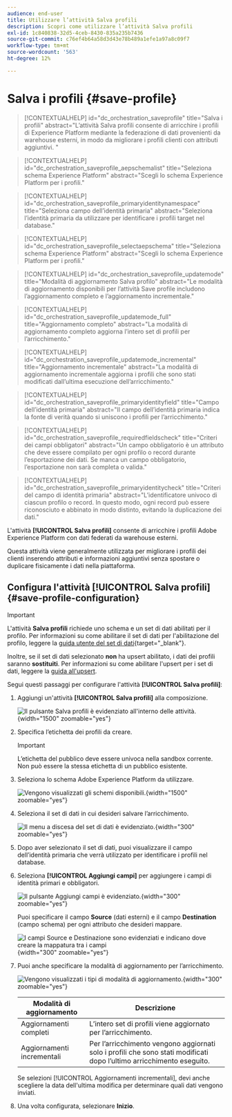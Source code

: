 ```yaml
---
audience: end-user
title: Utilizzare l’attività Salva profili
description: Scopri come utilizzare l’attività Salva profili
exl-id: 1c840838-32d5-4ceb-8430-835a235b7436
source-git-commit: c76ef4b64a58d3d43e78b489a1efe1a97a8c09f7
workflow-type: tm+mt
source-wordcount: '563'
ht-degree: 12%

---
```


# Salva i profili {#save-profile}

>[!CONTEXTUALHELP]
>id="dc_orchestration_saveprofile"
>title="Salva i profili"
>abstract="L’attività Salva profili consente di arricchire i profili di Experience Platform mediante la federazione di dati provenienti da warehouse esterni, in modo da migliorare i profili clienti con attributi aggiuntivi. "

>[!CONTEXTUALHELP]
>id="dc_orchestration_saveprofile_aepschemalist"
>title="Seleziona schema Experience Platform"
>abstract="Scegli lo schema Experience Platform per i profili."

>[!CONTEXTUALHELP]
>id="dc_orchestration_saveprofile_primaryidentitynamespace"
>title="Seleziona campo dell’identità primaria"
>abstract="Seleziona l’identità primaria da utilizzare per identificare i profili target nel database."

>[!CONTEXTUALHELP]
>id="dc_orchestration_saveprofile_selectaepschema"
>title="Seleziona schema Experience Platform"
>abstract="Scegli lo schema Experience Platform per i profili."

>[!CONTEXTUALHELP]
>id="dc_orchestration_saveprofile_updatemode"
>title="Modalità di aggiornamento Salva profilo"
>abstract="Le modalità di aggiornamento disponibili per l’attività Save profile includono l’aggiornamento completo e l’aggiornamento incrementale."

>[!CONTEXTUALHELP]
>id="dc_orchestration_saveprofile_updatemode_full"
>title="Aggiornamento completo"
>abstract="La modalità di aggiornamento completo aggiorna l’intero set di profili per l’arricchimento."

>[!CONTEXTUALHELP]
>id="dc_orchestration_saveprofile_updatemode_incremental"
>title="Aggiornamento incrementale"
>abstract="La modalità di aggiornamento incrementale aggiorna i profili che sono stati modificati dall’ultima esecuzione dell’arricchimento."

>[!CONTEXTUALHELP]
>id="dc_orchestration_saveprofile_primaryidentityfield"
>title="Campo dell’identità primaria"
>abstract="Il campo dell’identità primaria indica la fonte di verità quando si uniscono i profili per l’arricchimento."

>[!CONTEXTUALHELP]
>id="dc_orchestration_saveprofile_requiredfieldscheck"
>title="Criteri dei campi obbligatori"
>abstract="Un campo obbligatorio è un attributo che deve essere compilato per ogni profilo o record durante l’esportazione dei dati. Se manca un campo obbligatorio, l’esportazione non sarà completa o valida."

>[!CONTEXTUALHELP]
>id="dc_orchestration_saveprofile_primaryidentitycheck"
>title="Criteri del campo di identità primaria"
>abstract="L’identificatore univoco di ciascun profilo o record. In questo modo, ogni record può essere riconosciuto e abbinato in modo distinto, evitando la duplicazione dei dati."

L&#39;attività **[!UICONTROL Salva profili]** consente di arricchire i profili Adobe Experience Platform con dati federati da warehouse esterni.

Questa attività viene generalmente utilizzata per migliorare i profili dei clienti inserendo attributi e informazioni aggiuntivi senza spostare o duplicare fisicamente i dati nella piattaforma.

## Configura l&#39;attività [!UICONTROL Salva profili] {#save-profile-configuration}

>[!IMPORTANT]
>
>L&#39;attività **Salva profili** richiede uno schema e un set di dati abilitati per il profilo. Per informazioni su come abilitare il set di dati per l&#39;abilitazione del profilo, leggere la [guida utente del set di dati](https://experienceleague.adobe.com/it/docs/experience-platform/catalog/datasets/user-guide#enable-profile){target="_blank"}.
>
>Inoltre, se il set di dati selezionato **non** ha upsert abilitato, i dati dei profili saranno **sostituiti**. Per informazioni su come abilitare l&#39;upsert per i set di dati, leggere la [guida all&#39;upsert](https://experienceleague.adobe.com/it/docs/experience-platform/catalog/datasets/enable-upsert).

Segui questi passaggi per configurare l&#39;attività **[!UICONTROL Salva profili]**:

1. Aggiungi un&#39;attività **[!UICONTROL Salva profili]** alla composizione.

   ![Il pulsante Salva profili è evidenziato all&#39;interno delle attività.](../assets/save-profiles/save-profiles.png){width="1500" zoomable="yes"}

1. Specifica l’etichetta dei profili da creare.

   >[!IMPORTANT]
   >
   >L’etichetta del pubblico deve essere univoca nella sandbox corrente. Non può essere la stessa etichetta di un pubblico esistente.

1. Seleziona lo schema Adobe Experience Platform da utilizzare.

   ![Vengono visualizzati gli schemi disponibili.](../assets/save-profiles/select-schema.png){width="1500" zoomable="yes"}

1. Seleziona il set di dati in cui desideri salvare l’arricchimento.

   ![Il menu a discesa del set di dati è evidenziato.](../assets/save-profiles/select-dataset.png){width="300" zoomable="yes"}

1. Dopo aver selezionato il set di dati, puoi visualizzare il campo dell’identità primaria che verrà utilizzato per identificare i profili nel database.

1. Seleziona **[!UICONTROL Aggiungi campi]** per aggiungere i campi di identità primari e obbligatori.

   ![Il pulsante Aggiungi campi è evidenziato.](../assets/save-profiles/add-fields.png){width="300" zoomable="yes"}

   Puoi specificare il campo **Source** (dati esterni) e il campo **Destination** (campo schema) per ogni attributo che desideri mappare.

   ![I campi Source e Destinazione sono evidenziati e indicano dove creare la mappatura tra i campi](../assets/save-profiles/specify-mapping.png){width="300" zoomable="yes"}

1. Puoi anche specificare la modalità di aggiornamento per l’arricchimento.

   ![Vengono visualizzati i tipi di modalità di aggiornamento.](../assets/save-profiles/select-update-mode.png){width="300" zoomable="yes"}

   | Modalità di aggiornamento | Descrizione |
   | ----------- | ----------- |
   | Aggiornamenti completi | L’intero set di profili viene aggiornato per l’arricchimento. |
   | Aggiornamenti incrementali | Per l’arricchimento vengono aggiornati solo i profili che sono stati modificati dopo l’ultimo arricchimento eseguito. |

   Se selezioni [!UICONTROL Aggiornamenti incrementali], devi anche scegliere la data dell&#39;ultima modifica per determinare quali dati vengono inviati.

1. Una volta configurata, selezionare **Inizio**.

